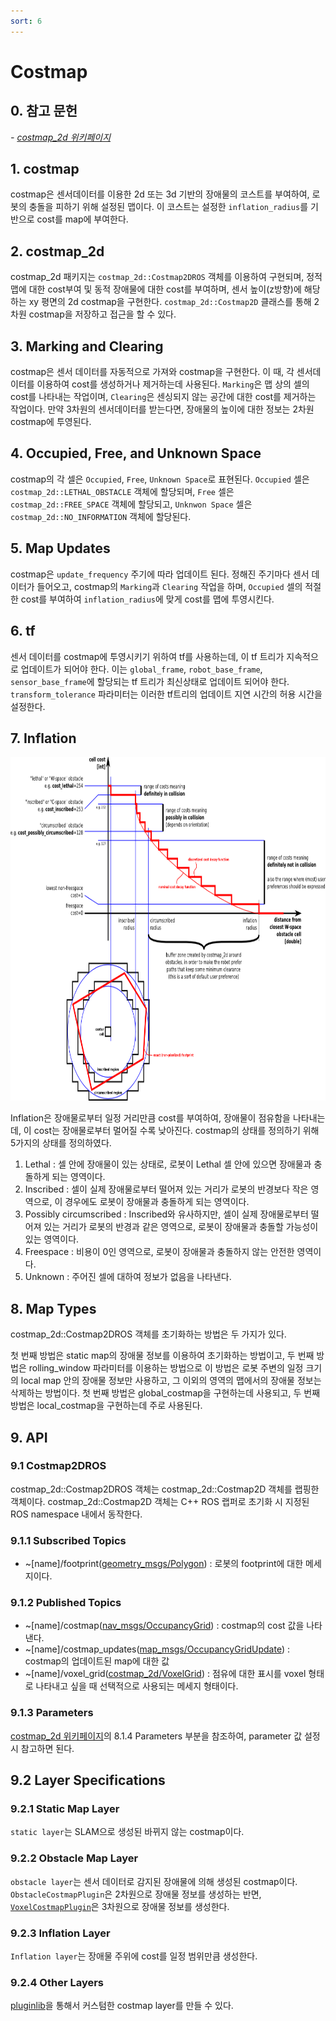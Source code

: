 ```yaml
---
sort: 6
---
```


# Costmap

## 0. 참고 문헌

*- [costmap_2d 위키페이지](http://wiki.ros.org/costmap_2d)*

## 1. costmap
costmap은 센서데이터를 이용한 2d 또는 3d 기반의 장애물의 코스트를 부여하여, 로봇의 충돌을 피하기 위해 설정된 맵이다. 이 코스트는 설정한 `inflation_radius`를 기반으로 cost를 map에 부여한다.

## 2. costmap_2d
costmap_2d 패키지는 `costmap_2d::Costmap2DROS` 객체를 이용하여 구현되며, 정적 맵에 대한 cost부여 및 동적 장애물에 대한 cost를 부여하며, 센서 높이(z방향)에 해당하는 xy 평면의 2d costmap을 구현한다. `costmap_2d::Costmap2D` 클래스를 통해 2차원 costmap을 저장하고 접근을 할 수 있다.

## 3. Marking and Clearing
costmap은 센서 데이터를 자동적으로 가져와 costmap을 구현한다. 이 때, 각 센서데이터를 이용하여 cost를 생성하거나 제거하는데 사용된다. `Marking`은 맵 상의 셀의 cost를 나타내는 작업이며, `Clearing`은 센싱되지 않는 공간에 대한 cost를 제거하는 작업이다. 만약 3차원의 센서데이터를 받는다면, 장애물의 높이에 대한 정보는 2차원 costmap에 투영된다.

## 4. Occupied, Free, and Unknown Space
costmap의 각 셀은 `Occupied`, `Free`, `Unknown Space`로 표현된다. `Occupied` 셀은 `costmap_2d::LETHAL_OBSTACLE` 객체에 할당되며, `Free` 셀은 `costmap_2d::FREE_SPACE` 객체에 할당되고, `Unknwon Space` 셀은 `costmap_2d::NO_INFORMATION` 객체에 할당된다. 

## 5. Map Updates
costmap은 `update_frequency` 주기에 따라 업데이트 된다. 정해진 주기마다 센서 데이터가 들어오고, costmap의 `Marking`과 `Clearing` 작업을 하며, `Occupied` 셀의 적절한 cost를 부여하여 `inflation_radius`에 맞게 cost를 맵에 투영시킨다.

## 6. tf
센서 데이터를 costmap에 투영시키기 위하여 tf를 사용하는데, 이 tf 트리가 지속적으로 업데이트가 되어야 한다. 이는 `global_frame`, `robot_base_frame`, `sensor_base_frame`에 할당되는 tf 트리가 최신상태로 업데이트 되어야 한다. `transform_tolerance` 파라미터는 이러한 tf트리의 업데이트 지연 시간의 허용 시간을 설정한다.

## 7. Inflation
<img src="inflation.png"  width="800" height="550">

Inflation은 장애물로부터 일정 거리만큼 cost를 부여하여, 장애물이 점유함을 나타내는데, 이 cost는 장애물로부터 멀어질 수록 낮아진다. costmap의 상태를 정의하기 위해 5가지의 상태를 정의하였다.

1. Lethal : 셀 안에 장애물이 있는 상태로, 로봇이 Lethal 셀 안에 있으면 장애물과 충돌하게 되는 영역이다.
2. Inscribed : 셀이 실제 장애물로부터 떨어져 있는 거리가 로봇의 반경보다 작은 영역으로, 이 경우에도 로봇이 장애물과 충돌하게 되는 영역이다.
3. Possibly circumscribed : Inscribed와 유사하지만, 셀이 실제 장애물로부터 떨어져 있는 거리가 로봇의 반경과 같은 영역으로, 로봇이 장애물과 충돌할 가능성이 있는 영역이다.
4. Freespace : 비용이 0인 영역으로, 로봇이 장애물과 충돌하지 않는 안전한 영역이다.
5. Unknown : 주어진 셀에 대하여 정보가 없음을 나타낸다.

## 8. Map Types
costmap_2d::Costmap2DROS 객체를 초기화하는 방법은 두 가지가 있다.

첫 번째 방법은 static map의 장애물 정보를 이용하여 초기화하는 방법이고, 두 번째 방법은 rolling_window 파라미터를 이용하는 방법으로 이 방법은 로봇 주변의 일정 크기의 local map 안의 장애물 정보만 사용하고, 그 이외의 영역의 맵에서의 장애물 정보는 삭제하는 방법이다. 첫 번째 방법은 global_costmap을 구현하는데 사용되고, 두 번째 방법은 local_costmap을 구현하는데 주로 사용된다.

## 9. API

### 9.1 Costmap2DROS
costmap_2d::Costmap2DROS 객체는 costmap_2d::Costmap2D 객체를 랩핑한 객체이다. costmap_2d::Costmap2D 객체는 C++ ROS 랩퍼로 초기화 시 지정된 ROS namespace 내에서 동작한다.

### 9.1.1 Subscribed Topics
* ~[name]/footprint([geometry_msgs/Polygon](http://docs.ros.org/en/api/geometry_msgs/html/msg/Polygon.html)) : 로봇의 footprint에 대한 메세지이다.

### 9.1.2 Published Topics
* ~[name]/costmap([nav_msgs/OccupancyGrid](http://docs.ros.org/en/api/nav_msgs/html/msg/OccupancyGrid.html)) : costmap의 cost 값을 나타낸다.
* ~[name]/costmap_updates([map_msgs/OccupancyGridUpdate](http://docs.ros.org/en/api/map_msgs/html/msg/OccupancyGridUpdate.html)) : costmap의 업데이트된 map에 대한 값
* ~[name]/voxel_grid([costmap_2d/VoxelGrid](http://docs.ros.org/en/api/costmap_2d/html/msg/VoxelGrid.html)) : 점유에 대한 표시를 voxel 형태로 나타내고 싶을 때 선택적으로 사용되는 메세지 형태이다.

### 9.1.3 Parameters
[costmap_2d 위키페이지](http://wiki.ros.org/costmap_2d)의 8.1.4 Parameters 부분을 참조하여, parameter 값 설정 시 참고하면 된다.

## 9.2 Layer Specifications
### 9.2.1 Static Map Layer
`static layer`는 SLAM으로 생성된 바뀌지 않는 costmap이다.

### 9.2.2 Obstacle Map Layer
`obstacle layer`는 센서 데이터로 감지된 장애물에 의해 생성된 costmap이다. `ObstacleCostmapPlugin`은 2차원으로 장애물 정보를 생성하는 반면, [`VoxelCostmapPlugin`](http://wiki.ros.org/costmap_2d/hydro/obstacles#VoxelCostmapPlugin)은 3차원으로 장애물 정보를 생성한다.

### 9.2.3 Inflation Layer
`Inflation layer`는 장애물 주위에 cost를 일정 범위만큼 생성한다.

### 9.2.4 Other Layers
[pluginlib](http://wiki.ros.org/pluginlib)을 통해서 커스텀한 costmap layer를 만들 수 있다.